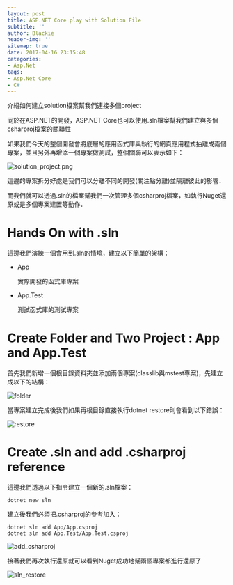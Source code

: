 ```yaml
---
layout: post
title: ASP.NET Core play with Solution File
subtitle: ''
author: Blackie
header-img: ''
sitemap: true
date: 2017-04-16 23:15:48
categories: 
- Asp.Net
tags: 
- Asp.Net Core
- C#
---
```


介紹如何建立solution檔案幫我們連接多個project

<!-- More -->

同於在ASP.NET的開發，ASP.NET Core也可以使用.sln檔案幫我們建立與多個csharproj檔案的關聯性

如果我們今天的整個開發會將底層的應用函式庫與執行的網頁應用程式抽離成兩個專案，並且另外再增添一個專案做測試，整個關聯可以表示如下：

![solution_project.png](solution_project.png)

這邊的專案拆分好處是我們可以分離不同的開發(關注點分離)並隔離彼此的影響．

而我們就可以透過.sln的檔案幫我們一次管理多個csharproj檔案，如執行Nuget還原或是多個專案建置等動作．

# Hands On with .sln #

這邊我們演練一個會用到.sln的情境，建立以下簡單的架構：

- App

    實際開發的函式庫專案

- App.Test

    測試函式庫的測試專案

# Create Folder and Two Project : App and App.Test #

首先我們新增一個根目錄資料夾並添加兩個專案(classlib與mstest專案)，先建立成以下的結構：

![folder](folder.png)

當專案建立完成後我們如果再根目錄直接執行dotnet restore則會看到以下錯誤：

![restore](restore.png)

# Create .sln and add .csharproj reference #

這邊我們透過以下指令建立一個新的.sln檔案：

    dotnet new sln

建立後我們必須把.csharproj的參考加入：

    dotnet sln add App/App.csproj
    dotnet sln add App.Test/App.Test.csproj

![add_csharproj](add_csharproj.png)

接著我們再次執行還原就可以看到Nuget成功地幫兩個專案都進行還原了

![sln_restore](sln_restore.png)